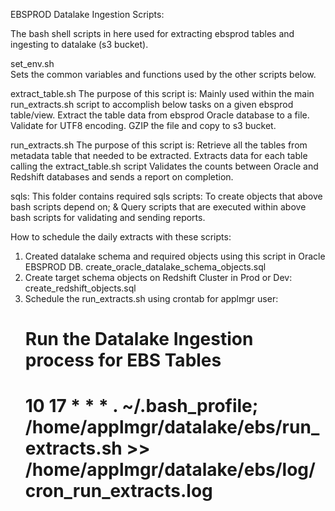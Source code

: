 EBSPROD Datalake Ingestion Scripts:

The bash shell scripts in here used for extracting ebsprod tables and ingesting to datalake (s3 bucket).

set_env.sh 		
	Sets the common variables and functions used by the other scripts below.

extract_table.sh
	The purpose of this script is:
	   Mainly used within the main run_extracts.sh script to accomplish below tasks on a given ebsprod table/view.
 	 	Extract the table data from ebsprod Oracle database to a file.
	 	Validate for UTF8 encoding.
         	GZIP the file and copy to s3 bucket.
	

run_extracts.sh
	The purpose of this script is:
	    Retrieve all the tables from metadata table that needed to be extracted.
	    Extracts data for each table calling the extract_table.sh script
	    Validates the counts between Oracle and Redshift databases and sends a report on completion.

sqls:
	This folder contains required sqls scripts:
	    To create objects that above bash scripts depend on; &
	    Query scripts that are executed within above bash scripts for validating and sending reports.


How to schedule the daily extracts with these scripts:

1. Created datalake schema and required objects using this script in Oracle EBSPROD DB.
	create_oracle_datalake_schema_objects.sql 
2. Create target schema objects on Redshift Cluster in Prod or Dev:
	create_redshift_objects.sql
3. Schedule the run_extracts.sh using crontab for applmgr user:
 	# Run the Datalake Ingestion process for EBS Tables
	# 10 17 * * *  . ~/.bash_profile; /home/applmgr/datalake/ebs/run_extracts.sh >> /home/applmgr/datalake/ebs/log/cron_run_extracts.log


